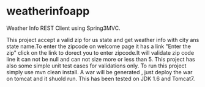 weatherinfoapp
==============

Weather Info REST Client using Spring3MVC.

This project accept a valid zip for us state and get weather info with city ans state name.To enter the zipcode on welcome page it has a link "Enter the zip" click
on the link to dorect you to enter zipcode.It will validate zip code line it can not be null and  can not size more or less than 5.
This project has also some simple unit test cases for validations only.
To run this project simply use mvn clean install.
A war will be generated , just deploy the war on tomcat and it shuold run.
This has been tested on JDK 1.6 and Tomcat7.


